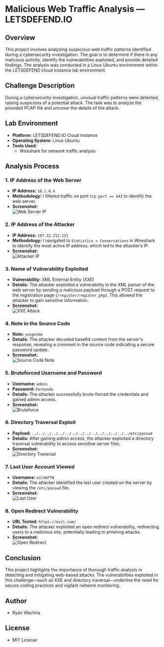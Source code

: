# Malicious Web Traffic Analysis — LETSDEFEND.IO

## Overview
This project involves analyzing suspicious web traffic patterns identified during a cybersecurity investigation. The goal is to determine if there is any malicious activity, identify the vulnerabilities exploited, and provide detailed findings. The analysis was conducted in a Linux Ubuntu environment within the LETSDEFEND cloud instance lab environment.

## Challenge Description
During a cybersecurity investigation, unusual traffic patterns were detected, raising suspicions of a potential attack. The task was to analyze the provided PCAP file and uncover the details of the attack.

## Lab Environment
- **Platform:** LETSDEFEND.IO Cloud Instance
- **Operating System:** Linux Ubuntu
- **Tools Used:**
  - Wireshark for network traffic analysis

## Analysis Process

### 1. **IP Address of the Web Server**
   - **IP Address:** `10.1.0.4`
   - **Methodology:** I filtered traffic on port `tcp.port == 443` to identify the web server.
   - **Screenshot:**  
     ![Web Server IP](Screenshots/screenshot1.png)

### 2. **IP Address of the Attacker**
   - **IP Address:** `197.32.212.121`
   - **Methodology:** I navigated to `Statistics > Conversations` in Wireshark to identify the most active IP address, which led to the attacker’s IP.
   - **Screenshot:**  
     ![Attacker IP](Screenshots/screenshot2.png)

### 3. **Name of Vulnerability Exploited**
   - **Vulnerability:** XML External Entity (XXE)
   - **Details:** The attacker exploited a vulnerability in the XML parser of the web server by sending a malicious payload through a POST request to the registration page (`/register/register.php`). This allowed the attacker to gain sensitive information.
   - **Screenshot:**  
     ![XXE Attack](Screenshots/screenshot3.png)

### 4. **Note in the Source Code**
   - **Note:** `yougotme`
   - **Details:** The attacker decoded base64 content from the server's response, revealing a comment in the source code indicating a secure password update.
   - **Screenshot:**  
     ![Source Code Note](Screenshots/screenshot4.png)

### 5. **Bruteforced Username and Password**
   - **Username:** `admin`
   - **Password:** `Fernando`
   - **Details:** The attacker successfully brute-forced the credentials and gained admin access.
   - **Screenshot:**  
     ![Bruteforce](Screenshots/screenshot5.png)

### 6. **Directory Traversal Exploit**
   - **Payload:** `../../../../../../../../../../../../../../../etc/passwd`
   - **Details:** After gaining admin access, the attacker exploited a directory traversal vulnerability to access sensitive server files.
   - **Screenshot:**  
     ![Directory Traversal](Screenshots/screenshot6.png)

### 7. **Last User Account Viewed**
   - **Username:** `a1l4mFTW`
   - **Details:** The attacker identified the last user created on the server by viewing the `/etc/passwd` file.
   - **Screenshot:**  
     ![Last User](Screenshots/screenshot7.png)

### 8. **Open Redirect Vulnerability**
   - **URL Tested:** `https://evil.com/`
   - **Details:** The attacker exploited an open redirect vulnerability, redirecting users to a malicious site, potentially leading to phishing attacks.
   - **Screenshot:**  
     ![Open Redirect](Screenshots/screenshot8.png)

## Conclusion
This project highlights the importance of thorough traffic analysis in detecting and mitigating web-based attacks. The vulnerabilities exploited in this challenge—such as XXE and directory traversal—underline the need for secure coding practices and vigilant network monitoring.

## Author
- Ryan Wachira

## License
- MIT License

